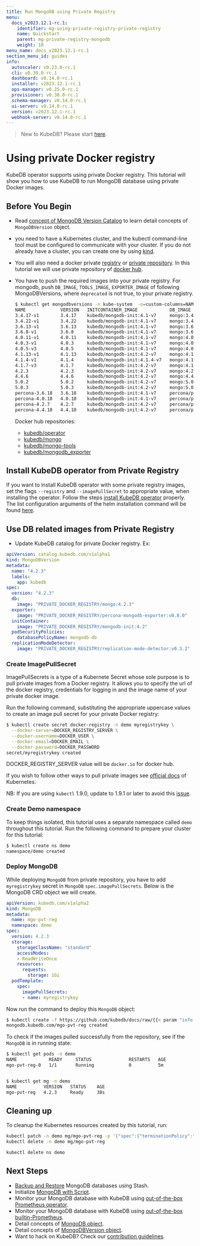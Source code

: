 ```yaml
---
title: Run MongoDB using Private Registry
menu:
  docs_v2023.12.1-rc.1:
    identifier: mg-using-private-registry-private-registry
    name: Quickstart
    parent: mg-private-registry-mongodb
    weight: 10
menu_name: docs_v2023.12.1-rc.1
section_menu_id: guides
info:
  autoscaler: v0.23.0-rc.1
  cli: v0.38.0-rc.1
  dashboard: v0.14.0-rc.1
  installer: v2023.12.1-rc.1
  ops-manager: v0.25.0-rc.1
  provisioner: v0.38.0-rc.1
  schema-manager: v0.14.0-rc.1
  ui-server: v0.14.0-rc.1
  version: v2023.12.1-rc.1
  webhook-server: v0.14.0-rc.1
---
```


> New to KubeDB? Please start [here](/docs/v2023.12.1-rc.1/README).

# Using private Docker registry

KubeDB operator supports using private Docker registry. This tutorial will show you how to use KubeDB to run MongoDB database using private Docker images.

## Before You Begin

- Read [concept of MongoDB Version Catalog](/docs/v2023.12.1-rc.1/guides/mongodb/concepts/catalog) to learn detail concepts of `MongoDBVersion` object.

- you need to have a Kubernetes cluster, and the kubectl command-line tool must be configured to communicate with your cluster. If you do not already have a cluster, you can create one by using [kind](https://kind.sigs.k8s.io/docs/user/quick-start/).

- You will also need a docker private [registry](https://docs.docker.com/registry/) or [private repository](https://docs.docker.com/docker-hub/repos/#private-repositories).  In this tutorial we will use private repository of [docker hub](https://hub.docker.com/).

- You have to push the required images into your private registry. For mongodb, push `DB_IMAGE`, `TOOLS_IMAGE`, `EXPORTER_IMAGE` of following MongoDBVersions, where `deprecated` is not true, to your private registry.

  ```bash
  $ kubectl get mongodbversions -n kube-system  -o=custom-columns=NAME:.metadata.name,VERSION:.spec.version,INITCONTAINER_IMAGE:.spec.initContainer.image,DB_IMAGE:.spec.db.image,EXPORTER_IMAGE:.spec.exporter.image
  NAME             VERSION   INITCONTAINER_IMAGE            DB_IMAGE                                 EXPORTER_IMAGE
  3.4.17-v1        3.4.17    kubedb/mongodb-init:4.1-v7     mongo:3.4.17                             kubedb/mongodb_exporter:v0.20.4
  3.4.22-v1        3.4.22    kubedb/mongodb-init:4.1-v7     mongo:3.4.22                             kubedb/mongodb_exporter:v0.32.0
  3.6.13-v1        3.6.13    kubedb/mongodb-init:4.1-v7     mongo:3.6.13                             kubedb/mongodb_exporter:v0.32.0
  3.6.8-v1         3.6.8     kubedb/mongodb-init:4.1-v7     mongo:3.6.8                              kubedb/mongodb_exporter:v0.32.0
  4.0.11-v1        4.0.11    kubedb/mongodb-init:4.1-v7     mongo:4.0.11                             kubedb/mongodb_exporter:v0.32.0
  4.0.3-v1         4.0.3     kubedb/mongodb-init:4.1-v7     mongo:4.0.3                              kubedb/mongodb_exporter:v0.32.0
  4.0.5-v3         4.0.5     kubedb/mongodb-init:4.1-v7     mongo:4.0.5                              kubedb/mongodb_exporter:v0.32.0
  4.1.13-v1        4.1.13    kubedb/mongodb-init:4.2-v7     mongo:4.1.13                             kubedb/mongodb_exporter:v0.32.0
  4.1.4-v1         4.1.4     kubedb/mongodb-init:4.1.4-v7   mongo:4.1.4                              kubedb/mongodb_exporter:v0.32.0
  4.1.7-v3         4.1.7     kubedb/mongodb-init:4.2-v7     mongo:4.1.7                              kubedb/mongodb_exporter:v0.32.0
  4.2.3            4.2.3     kubedb/mongodb-init:4.2-v7     mongo:4.2.3                              kubedb/mongodb_exporter:v0.32.0
  4.4.6            4.4.6     kubedb/mongodb-init:4.2-v7     mongo:4.4.6                              kubedb/mongodb_exporter:v0.32.0
  5.0.2            5.0.2     kubedb/mongodb-init:4.2-v7     mongo:5.0.2                              kubedb/mongodb_exporter:v0.32.0
  5.0.3            5.0.3     kubedb/mongodb-init:4.2-v7     mongo:5.0.3                              kubedb/mongodb_exporter:v0.32.0
  percona-3.6.18   3.6.18    kubedb/mongodb-init:4.1-v7     percona/percona-server-mongodb:3.6.18    kubedb/mongodb_exporter:v0.32.0
  percona-4.0.10   4.0.10    kubedb/mongodb-init:4.1-v7     percona/percona-server-mongodb:4.0.10    kubedb/mongodb_exporter:v0.32.0
  percona-4.2.7    4.2.7     kubedb/mongodb-init:4.2-v7     percona/percona-server-mongodb:4.2.7-7   kubedb/mongodb_exporter:v0.32.0
  percona-4.4.10   4.4.10    kubedb/mongodb-init:4.2-v7     percona/percona-server-mongodb:4.4.10    kubedb/mongodb_exporter:v0.32.0
  ```

  Docker hub repositories:

  - [kubedb/operator](https://hub.docker.com/r/kubedb/operator)
  - [kubedb/mongo](https://hub.docker.com/r/kubedb/mongo)
  - [kubedb/mongo-tools](https://hub.docker.com/r/kubedb/mongo-tools)
  - [kubedb/mongodb_exporter](https://hub.docker.com/r/kubedb/mongodb_exporter)


## Install KubeDB operator from Private Registry

If you want to install KubeDB operator with some private registry images, set the flags `--registry` and `--imagePullSecret` to appropriate value, when installing the operator.
Follow the steps [install KubeDB operator](/docs/v2023.12.1-rc.1/setup/README) properly. The list configuration arguments of the helm installation command will be found [here](https://github.com/kubedb/installer/tree/v2022.10.18/charts/kubedb#configuration).


## Use DB related images from Private Registry

- Update KubeDB catalog for private Docker registry. Ex:

```yaml
apiVersion: catalog.kubedb.com/v1alpha1
kind: MongoDBVersion
metadata:
  name: "4.2.3"
  labels:
    app: kubedb
spec:
  version: "4.2.3"
  db:
    image: "PRIVATE_DOCKER_REGISTRY/mongo:4.2.3"
  exporter:
    image: "PRIVATE_DOCKER_REGISTRY/percona-mongodb-exporter:v0.8.0"
  initContainer:
    image: "PRIVATE_DOCKER_REGISTRY/mongodb-init:4.2"
  podSecurityPolicies:
    databasePolicyName: mongodb-db
  replicationModeDetector:
    image: "PRIVATE_DOCKER_REGISTRY/replication-mode-detector:v0.3.2"
```

### Create ImagePullSecret

ImagePullSecrets is a type of a Kubernete Secret whose sole purpose is to pull private images from a Docker registry. It allows you to specify the url of the docker registry, credentials for logging in and the image name of your private docker image.

Run the following command, substituting the appropriate uppercase values to create an image pull secret for your private Docker registry:

```bash
$ kubectl create secret docker-registry -n demo myregistrykey \
  --docker-server=DOCKER_REGISTRY_SERVER \
  --docker-username=DOCKER_USER \
  --docker-email=DOCKER_EMAIL \
  --docker-password=DOCKER_PASSWORD
secret/myregistrykey created
```

DOCKER_REGISTRY_SERVER value will be `docker.io` for docker hub.

If you wish to follow other ways to pull private images see [official docs](https://kubernetes.io/docs/concepts/containers/images/) of Kubernetes.

NB: If you are using `kubectl` 1.9.0, update to 1.9.1 or later to avoid this [issue](https://github.com/kubernetes/kubernetes/issues/57427).

### Create Demo namespace

To keep things isolated, this tutorial uses a separate namespace called `demo` throughout this tutorial. Run the following command to prepare your cluster for this tutorial:

```bash
$ kubectl create ns demo
namespace/demo created
```

### Deploy MongoDB

While deploying `MongoDB` from private repository, you have to add `myregistrykey` secret in `MongoDB` `spec.imagePullSecrets`.
Below is the MongoDB CRD object we will create.

```yaml
apiVersion: kubedb.com/v1alpha2
kind: MongoDB
metadata:
  name: mgo-pvt-reg
  namespace: demo
spec:
  version: 4.2.3
  storage:
    storageClassName: "standard"
    accessModes:
    - ReadWriteOnce
    resources:
      requests:
        storage: 1Gi
  podTemplate:
    spec:
      imagePullSecrets:
      - name: myregistrykey
```

Now run the command to deploy this `MongoDB` object:

```bash
$ kubectl create -f https://github.com/kubedb/docs/raw/{{< param "info.version" >}}/docs/examples/mongodb/private-registry/replicaset.yaml
mongodb.kubedb.com/mgo-pvt-reg created
```

To check if the images pulled successfully from the repository, see if the `MongoDB` is in running state:

```bash
$ kubectl get pods -n demo 
NAME            READY     STATUS              RESTARTS   AGE
mgo-pvt-reg-0   1/1       Running             0          5m


$ kubectl get mg -n demo
NAME          VERSION   STATUS    AGE
mgo-pvt-reg   4.2.3     Ready     38s
```

## Cleaning up

To cleanup the Kubernetes resources created by this tutorial, run:

```bash
kubectl patch -n demo mg/mgo-pvt-reg -p '{"spec":{"terminationPolicy":"WipeOut"}}' --type="merge"
kubectl delete -n demo mg/mgo-pvt-reg

kubectl delete ns demo
```

## Next Steps

- [Backup and Restore](/docs/v2023.12.1-rc.1/guides/mongodb/backup/overview/) MongoDB databases using Stash.
- Initialize [MongoDB with Script](/docs/v2023.12.1-rc.1/guides/mongodb/initialization/using-script).
- Monitor your MongoDB database with KubeDB using [out-of-the-box Prometheus operator](/docs/v2023.12.1-rc.1/guides/mongodb/monitoring/using-prometheus-operator).
- Monitor your MongoDB database with KubeDB using [out-of-the-box builtin-Prometheus](/docs/v2023.12.1-rc.1/guides/mongodb/monitoring/using-builtin-prometheus).
- Detail concepts of [MongoDB object](/docs/v2023.12.1-rc.1/guides/mongodb/concepts/mongodb).
- Detail concepts of [MongoDBVersion object](/docs/v2023.12.1-rc.1/guides/mongodb/concepts/catalog).
- Want to hack on KubeDB? Check our [contribution guidelines](/docs/v2023.12.1-rc.1/CONTRIBUTING).
